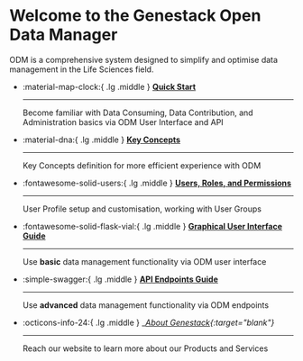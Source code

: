 # Welcome to the Genestack Open Data Manager

ODM is a comprehensive system designed to simplify and optimise data management in the Life Sciences field.

<div class="grid cards" markdown>

- :material-map-clock:{ .lg .middle } __[Quick Start](user-guide/quick-start/index.md)__

    ---

    Become familiar with Data Consuming, Data Contribution, and Administration basics via ODM User Interface and API

- :material-dna:{ .lg .middle } __[Key Concepts](user-guide/key-concepts/key-concepts.md)__

    ---

    Key Concepts definition for more efficient experience with ODM

- :fontawesome-solid-users:{ .lg .middle } __[Users, Roles, and Permissions](user-guide/users-roles-permissions/users-roles-permissions.md)__

    ---

    User Profile setup and customisation, working with User Groups

- :fontawesome-solid-flask-vial:{ .lg .middle } __[Graphical User Interface Guide](user-guide/index.md)__

    ---
    Use __basic__ data management functionality via ODM user interface

- :simple-swagger:{ .lg .middle } __[API Endpoints Guide](google.com)__

    ---

    Use __advanced__ data management functionality via ODM endpoints

- :octicons-info-24:{ .lg .middle } __[About Genestack](https://genestack.com/){:target="_blank"}__

    ---
    Reach our website to learn more about our Products and Services

</div>
